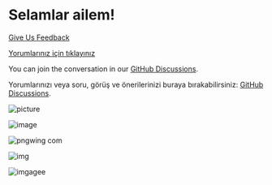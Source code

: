 # Selamlar ailem!

[Give Us Feedback](feedback.html)

[Yorumlarınız için tıklayınız](feedback.html)

You can join the conversation in our [GitHub Discussions](https://github.com/prgrmcode/prgrmcode.github.io/discussions).

Yorumlarınızı veya soru, görüş ve önerilerinizi buraya bırakabilirsiniz: [GitHub Discussions](https://github.com/prgrmcode/prgrmcode.github.io/discussions).

![picture](https://github.com/user-attachments/assets/ed17a66c-dc39-4feb-86c9-434d6f6c3d55)

![image](https://github.com/user-attachments/assets/7770c43a-aee8-49be-905b-f8eccc7eb808)



![pngwing com](https://github.com/user-attachments/assets/36752533-ccf7-4fb7-9f19-314899484b89)

![img](https://github.com/user-attachments/assets/26513cb0-9672-44b0-b896-bb38416af746)

![imgagee](https://github.com/user-attachments/assets/bb8f81f6-382a-4594-9deb-912d05716209)
